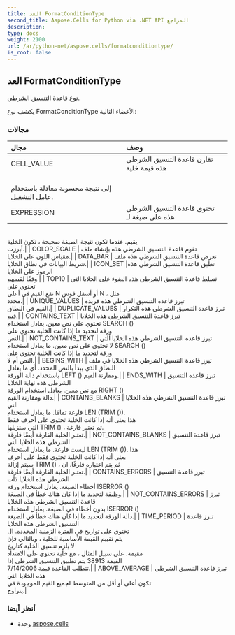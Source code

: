 ```yaml
---
title: العد FormatConditionType
second_title: Aspose.Cells for Python via .NET API المراجع
description:
type: docs
weight: 2100
url: /ar/python-net/aspose.cells/formatconditiontype/
is_root: false
---
```

##  العد FormatConditionType
نوع قاعدة التنسيق الشرطي.



يكشف نوع FormatConditionType الأعضاء التالية:

###  مجالات
| مجال| وصف|
| :- | :- |
| CELL_VALUE | تقارن قاعدة التنسيق الشرطي هذه قيمة خلية<br/> إلى نتيجة محسوبة معادلة باستخدام عامل التشغيل.|
| EXPRESSION | تحتوي قاعدة التنسيق الشرطي هذه على صيغة لـ<br/>يقيم. عندما تكون نتيجة الصيغة صحيحة ، تكون الخلية<br/> أبرزت.|
| COLOR_SCALE | تقوم قاعدة التنسيق الشرطي هذه بإنشاء ملف<br/> مقياس اللون على الخلايا.|
| DATA_BAR | تعرض قاعدة التنسيق الشرطي هذه ملف<br/> شريط البيانات في نطاق الخلايا.|
| ICON_SET |تطبق قاعدة التنسيق الشرطي هذه الرموز على الخلايا<br/> وفقًا لقيمهم.|
| TOP10 | تسلط قاعدة التنسيق الشرطي هذه الضوء على الخلايا التي تحتوي على<br/>تقع القيم في أعلى N أو أسفل قوس N ، مثل<br/> محدد.|
| UNIQUE_VALUES | تبرز قاعدة التنسيق الشرطي هذه فريدة<br/> القيم في النطاق.|
| DUPLICATE_VALUES | تبرز قاعدة التنسيق الشرطي هذه التكرار<br/> قيم.|
| CONTAINS_TEXT | تبرز قاعدة التنسيق الشرطي هذه الخلايا<br/>تحتوي على نص معين. يعادل استخدام SEARCH ()<br/>ورقة لتحديد ما إذا كانت الخلية تحتوي على<br/> النص.|
| NOT_CONTAINS_TEXT | تبرز قاعدة التنسيق الشرطي هذه الخلايا التي<br/>لا تحتوي على نص معين. ما يعادل استخدام SEARCH ()<br/>ورقة لتحديد ما إذا كانت الخلية تحتوي على<br/> النص أم لا.|
| BEGINS_WITH | تبرز قاعدة التنسيق الشرطي هذه الخلايا في ملف<br/>النطاق الذي يبدأ بالنص المحدد. أي ما يعادل<br/> باستخدام دالة الورقة LEFT () ومقارنة القيم.|
| ENDS_WITH | تبرز قاعدة التنسيق الشرطي هذه نهاية الخلايا<br/>مع نص معين. يعادل استخدام الورقة RIGHT ()<br/> دالة ومقارنة القيم.|
| CONTAINS_BLANKS | تبرز قاعدة التنسيق الشرطي هذه الخلايا التي<br/>فارغة تمامًا. ما يعادل استخدام LEN (TRIM ()).<br/>هذا يعني أنه إذا كانت الخلية تحتوي على أحرف فقط<br/>التي ستزيلها TRIM () ، ثم تعتبر فارغة.<br/> تعتبر الخلية الفارغة أيضًا فارغة.|
| NOT_CONTAINS_BLANKS | تبرز قاعدة التنسيق الشرطي هذه الخلايا التي<br/>ليست فارغة. ما يعادل استخدام LEN (TRIM ()). هذا<br/>يعني أنه إذا كانت الخلية تحتوي فقط على أحرف<br/>سيتم إزالة TRIM () ، ثم يتم اعتباره فارغًا. ان<br/> تعتبر الخلية الفارغة أيضًا فارغة.|
| CONTAINS_ERRORS | تبرز قاعدة التنسيق الشرطي هذه الخلايا ذات<br/>أخطاء الصيغة. يعادل استخدام ورقة ISERROR ()<br/> وظيفة لتحديد ما إذا كان هناك خطأ في الصيغة.|
| NOT_CONTAINS_ERRORS | تبرز قاعدة التنسيق الشرطي هذه الخلايا<br/>بدون أخطاء في الصيغة. يعادل استخدام ISERROR ()<br/> دالة الورقة لتحديد ما إذا كان هناك خطأ في الصيغة.|
| TIME_PERIOD | تبرز قاعدة التنسيق الشرطي هذه الخلايا<br/>تحتوي على تواريخ في الفترة الزمنية المحددة. ال<br/>يتم تقييم القيمة الأساسية للخلية ، وبالتالي فإن<br/>لا يلزم تنسيق الخلية كتاريخ<br/>مقيمة. على سبيل المثال ، مع خلية تحتوي على الامتداد<br/>القيمة 38913 يتم تطبيق التنسيق الشرطي إذا<br/> تتطلب القاعدة قيمة 7/14/2006.|
| ABOVE_AVERAGE | تبرز قاعدة التنسيق الشرطي هذه الخلايا التي<br/>تكون أعلى أو أقل من المتوسط لجميع القيم الموجودة في<br/> يتراوح.|



###  أنظر أيضا
* وحدة [aspose.cells](..)

